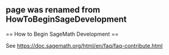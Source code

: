## page was renamed from HowToBeginSageDevelopment
== How to Begin SageMath Development ==

See https://doc.sagemath.org/html/en/faq/faq-contribute.html
